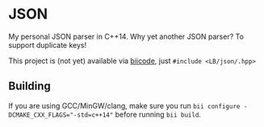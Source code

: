 JSON
====

My personal JSON parser in C++14. Why yet another JSON parser? To support duplicate keys!

This project is (not yet) available via [biicode](http://www.biicode.com/), just `#include <LB/json/.hpp>`

## Building

If you are using GCC/MinGW/clang, make sure you run `bii configure -DCMAKE_CXX_FLAGS="-std=c++14"` before running `bii build`.
